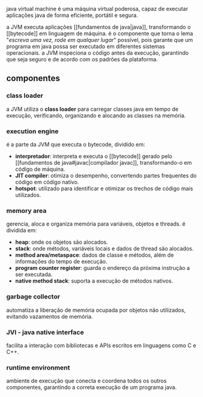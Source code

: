 java virtual machine é uma máquina virtual poderosa, capaz de executar aplicações java de forma eficiente, portátil e segura.

a JVM executa aplicações [[fundamentos de java|java]], transformando o [[bytecode]] em linguagem de máquina. é o componente que torna o lema "*escreva uma vez, rode em qualquer lugar*" possível, pois garante que um programa em java possa ser executado em diferentes sistemas operacionais. a JVM inspeciona o código antes da execução, garantindo que seja seguro e de acordo com os padrões da plataforma.

## componentes
### class loader
a JVM utiliza o **class loader** para carregar classes java em tempo de execução, verificando, organizando e alocando as classes na memória.

### execution engine
é a parte da JVM que executa o bytecode, dividido em:
- **interpretador**: interpreta e executa o [[bytecode]] gerado pelo [[fundamentos de java#javac|compilador javac]], transformando-o em código de máquina.
- **JIT compiler**: otimiza o desempenho, convertendo partes frequentes do código em código nativo.
- **hotspot**: utilizado para identificar e otimizar os trechos de código mais utilizados.

### memory area
gerencia, aloca e organiza memória para variáveis, objetos e threads. é dividida em:
- **heap**: onde os objetos são alocados.
- **stack**: onde métodos, variáveis locais e dados de thread são alocados.
- **method area/metaspace**: dados de classe e métodos, além de informações do tempo de execução.
- **program counter register**: guarda o endereço da próxima instrução a ser executada.
- **native method stack**: suporta a execução de métodos nativos.

### garbage collector
automatiza a liberação de memória ocupada por objetos não utilizados, evitando vazamentos de memória.

### JVI - java native interface
facilita a interação com bibliotecas e APIs escritos em linguagens como C e C++.

### runtime environment
ambiente de execução que conecta e coordena todos os outros componentes, garantindo a correta execução de um programa java.
